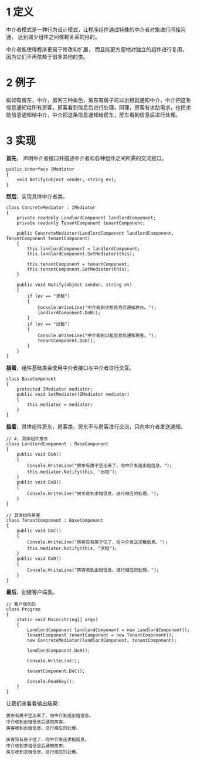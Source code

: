 # 1 定义
中介者模式是一种行为设计模式，让程序组件通过特殊的中介者对象进行间接沟通， 达到减少组件之间依赖关系的目的。

中介者能使得程序更易于修改和扩展， 而且能更方便地对独立的组件进行复用， 因为它们不再依赖于很多其他的类。

# 2 例子
假如有房东，中介，房客三种角色，房东有房子可以出租就通知中介，中介把这条信息通知给所有房客，房客看到信息后进行处理，同理，房客有求助需求，也把求助信息通知给中介，中介把这条信息通知给房东，房东看到信息后进行处理。

# 3 实现
**首先**， 声明中介者接口并描述中介者和各种组件之间所需的交流接口。 
```
public interface IMediator
{
    void Notify(object sender, string ev);
}
```

**然后**，实现具体中介者类。 
```
class ConcreteMediator : IMediator
{
    private readonly LandlordComponent landlordComponent;
    private readonly TenantComponent tenantComponent;

    public ConcreteMediator(LandlordComponent landlordComponent, TenantComponent tenantComponent)
    {
        this.landlordComponent = landlordComponent;
        this.landlordComponent.SetMediator(this);

        this.tenantComponent = tenantComponent;
        this.tenantComponent.SetMediator(this);
    }

    public void Notify(object sender, string ev)
    {
        if (ev == "求租")
        {
            Console.WriteLine("中介收到求租信息后通知房东。");
            landlordComponent.DoB();
        }
        if (ev == "出租")
        {
            Console.WriteLine("中介收到出租信息后通知房客。");
            tenantComponent.DoD();
        }
    }
}
```

**接着**，组件基础类会使用中介者接口与中介者进行交互。
```
class BaseComponent
{
    protected IMediator mediator;
    public void SetMediator(IMediator mediator)
    {
        this.mediator = mediator;
    }
}    
```

**接着**，具体组件房东，房客类，房东不与房客进行交流，只向中介者发送通知。
```
// 4. 具体组件房东
class LandlordComponent : BaseComponent
{
    public void DoA()
    {
        Console.WriteLine("房东有房子空出来了，向中介发送出租信息。");
        this.mediator.Notify(this, "出租");
    }
    public void DoB()
    {
        Console.WriteLine("房东收到求租信息，进行相应的处理。");
    }
}

// 具体组件房客
class TenantComponent : BaseComponent
{
    public void DoC()
    {
        Console.WriteLine("房客没有房子住了，向中介发送求租信息。");
        this.mediator.Notify(this, "求租");
    }
    public void DoD()
    {
        Console.WriteLine("房客收到出租信息，进行相应的处理。");
    }
}
```

**最后**，创建客户端类。
```
// 客户端代码
class Program
{
    static void Main(string[] args)
    {
        LandlordComponent landlordComponent = new LandlordComponent();
        TenantComponent tenantComponent = new TenantComponent();
        new ConcreteMediator(landlordComponent, tenantComponent);

        landlordComponent.DoA();

        Console.WriteLine();

        tenantComponent.DoC();

        Console.ReadKey();
    }
}
```

让我们来看看输出结果:
```
房东有房子空出来了，向中介发送出租信息。
中介收到出租信息后通知房客。
房客收到出租信息，进行相应的处理。

房客没有房子住了，向中介发送求租信息。
中介收到求租信息后通知房东。
房东收到求租信息，进行相应的处理。
```